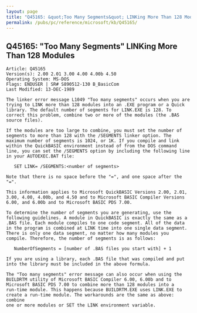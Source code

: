```yaml
---
layout: page
title: "Q45165: &quot;Too Many Segments&quot; LINKing More Than 128 Modules"
permalink: /pubs/pc/reference/microsoft/kb/Q45165/
---
```


## Q45165: &quot;Too Many Segments&quot; LINKing More Than 128 Modules

	Article: Q45165
	Version(s): 2.00 2.01 3.00 4.00 4.00b 4.50
	Operating System: MS-DOS
	Flags: ENDUSER | SR# S890512-130 B_BasicCom
	Last Modified: 13-DEC-1989
	
	The linker error message L1049 "Too many segments" occurs when you are
	trying to LINK more than 128 modules into an .EXE program or a Quick
	library. The default number of segments for LINK.EXE is 128. To
	correct this problem, combine two or more of the modules (the .BAS
	source files).
	
	If the modules are too large to combine, you must set the number of
	segments to more than 128 with the /SEGMENTS linker option. The
	maximum number of segments is 1024, or 1K. If you compile and link
	within the QuickBASIC environment instead of from the DOS command
	line, you can set the /SEGMENTS option by including the following line
	in your AUTOEXEC.BAT file:
	
	   SET LINK= /SEGMENTS:<number of segments>
	
	Note that there is no space before the "=", and one space after the
	"=".
	
	This information applies to Microsoft QuickBASIC Versions 2.00, 2.01,
	3.00, 4.00, 4.00b, and 4.50 and to Microsoft BASIC Compiler Versions
	6.00, and 6.00b and to Microsoft BASIC PDS 7.00.
	
	To determine the number of segments you are generating, use the
	following guidelines. A module in QuickBASIC is exactly the same as a
	.BAS file. Each module compiles to one code segment. All of the data
	in the program is combined at LINK time into one single data segment.
	There is only one data segment, no matter how many modules you
	compile. Therefore, the number of segments is as follows:
	
	   NumberOfSegments = [number of .BAS files you start with] + 1
	
	If you are using a library, each .BAS file that was compiled and put
	into the library must be included in the above formula.
	
	The "Too many segments" error message can also occur when using the
	BUILDRTM utility of Microsoft BASIC Compiler 6.00, 6.00b and to
	Microsoft BASIC PDS 7.00 to combine more than 128 modules into a
	run-time module. This happens because BUILDRTM.EXE uses LINK.EXE to
	create a run-time module. The workarounds are the same as above: combine
	one or more modules or SET the LINK environment variable.
